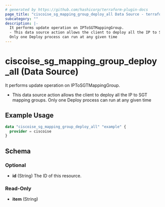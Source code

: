 ```yaml
---
# generated by https://github.com/hashicorp/terraform-plugin-docs
page_title: "ciscoise_sg_mapping_group_deploy_all Data Source - terraform-provider-ciscoise"
subcategory: ""
description: |-
  It performs update operation on IPToSGTMappingGroup.
  - This data source action allows the client to deploy all the IP to SGT mapping groups.
  Only one Deploy process can run at any given time
---
```


# ciscoise_sg_mapping_group_deploy_all (Data Source)

It performs update operation on IPToSGTMappingGroup.

- This data source action allows the client to deploy all the IP to SGT mapping groups.
Only one Deploy process can run at any given time

## Example Usage

```terraform
data "ciscoise_sg_mapping_group_deploy_all" "example" {
  provider = ciscoise
}
```

<!-- schema generated by tfplugindocs -->
## Schema

### Optional

- **id** (String) The ID of this resource.

### Read-Only

- **item** (String)


